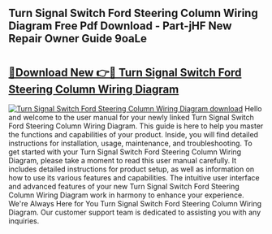 ## Turn Signal Switch Ford Steering Column Wiring Diagram Free Pdf Download - Part-jHF New Repair Owner Guide 9oaLe

# <h2><a href="http://dfi0vh.blite.top/?on=Turn+Signal+Switch+Ford+Steering+Column+Wiring+Diagram">🔗Download New 👉🔴 Turn Signal Switch Ford Steering Column Wiring Diagram</a></h2>

[![Turn Signal Switch Ford Steering Column Wiring Diagram download](https://i.imgur.com/lujVjoI.png)](http://dfi0vh.blite.top/?on=Turn+Signal+Switch+Ford+Steering+Column+Wiring+Diagram)
Hello and welcome to the user manual for your newly linked Turn Signal Switch Ford Steering Column Wiring Diagram. This guide is here to help you master the functions and capabilities of your product. Inside, you will find detailed instructions for installation, usage, maintenance, and troubleshooting. To get started with your Turn Signal Switch Ford Steering Column Wiring Diagram, please take a moment to read this user manual carefully. It includes detailed instructions for product setup, as well as information on how to use its various features and capabilities. The intuitive user interface and advanced features of your new Turn Signal Switch Ford Steering Column Wiring Diagram work in harmony to enhance your experience. We're Always Here for You Turn Signal Switch Ford Steering Column Wiring Diagram. Our customer support team is dedicated to assisting you with any inquiries.
